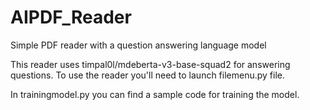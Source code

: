 # AIPDF_Reader
Simple PDF reader with a question answering language model

This reader uses timpal0l/mdeberta-v3-base-squad2 for answering questions.
To use the reader you'll need to launch filemenu.py file.

In trainingmodel.py you can find a sample code for training the model.


